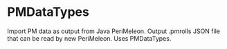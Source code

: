 # PMDataTypes

Import PM data as output from Java PeriMeleon.
Output .pmrolls JSON file that can be read by new PeriMeleon.
Uses PMDataTypes.
